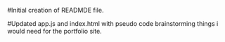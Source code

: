 #Initial creation of READMDE file.  

#Updated app.js and index.html with pseudo code brainstorming things i would need for the portfolio site.  
